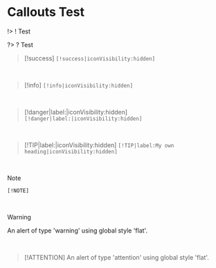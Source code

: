# Callouts Test


!> ! Test

?> ? Test


> [!success]
> `[!success|iconVisibility:hidden]`

<br>

> [!info]
> `[!info|iconVisibility:hidden]`

<br>

> [!danger|label:|iconVisibility:hidden]
> `[!danger|label:|iconVisibility:hidden]`

<br>

> [!TIP|label:|iconVisibility:hidden]
> `[!TIP|label:My own heading|iconVisibility:hidden]`

<br>

> [!NOTE]
> `[!NOTE]`

<br>

> [!WARNING]
> An alert of type 'warning' using global style 'flat'.

<br>

> [!ATTENTION]
> An alert of type 'attention' using global style 'flat'.


